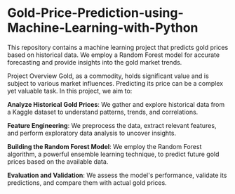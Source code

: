 # Gold-Price-Prediction-using-Machine-Learning-with-Python
 This repository contains a machine learning project that predicts gold prices based on historical data. We employ a Random Forest model for accurate forecasting and provide insights into the gold market trends.

Project Overview
Gold, as a commodity, holds significant value and is subject to various market influences. Predicting its price can be a complex yet valuable task. In this project, we aim to:

**Analyze Historical Gold Prices**: We gather and explore historical data from a Kaggle dataset to understand patterns, trends, and correlations.

**Feature Engineering**: We preprocess the data, extract relevant features, and perform exploratory data analysis to uncover insights.

**Building the Random Forest Model**: We employ the Random Forest algorithm, a powerful ensemble learning technique, to predict future gold prices based on the available data.

**Evaluation and Validation**: We assess the model's performance, validate its predictions, and compare them with actual gold prices.

